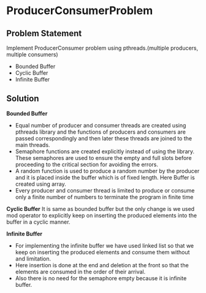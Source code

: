 # ProducerConsumerProblem
## Problem Statement
Implement  ProducerConsumer problem using pthreads.(multiple producers, multiple consumers)
   - Bounded Buffer
   - Cyclic Buffer
   - Infinite Buffer 
## Solution
**Bounded Buffer**
- Equal number of producer and consumer threads are created using pthreads library and the        functions of producers and consumers are passed correspondingly and then later these threads are joined to the main threads.
- Semaphore functions are created explicitly instead of using the library. These semaphores are used to ensure the empty and full slots before proceeding to the critical section for avoiding the errors. 
- A random function is used to produce a random number by the producer and it is placed inside the buffer which is of fixed length. Here Buffer is created using array.
- Every producer and consumer thread is limited to produce or consume only a finite number of numbers to terminate the program in finite time

**Cyclic Buffer**
It is same as bounded buffer but the only change is we used mod operator to explicitly keep on inserting the produced elements into the buffer in a cyclic manner.

**Infinite Buffer**
- For implementing the infinite buffer we have used linked list so that we keep on inserting the produced elements and consume them without and limitation.
- Here insertion is done at the end and deletion at the front so that the elements are consumed in the order of their arrival.
- Also there is no need for the semaphore empty because it is infinite buffer.
   
